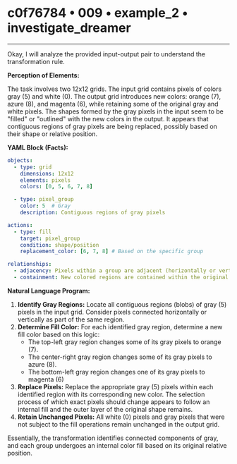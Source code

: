 # c0f76784 • 009 • example_2 • investigate_dreamer

---
Okay, I will analyze the provided input-output pair to understand the transformation rule.

**Perception of Elements:**

The task involves two 12x12 grids. The input grid contains pixels of colors gray (5) and white (0). The output grid introduces new colors: orange (7), azure (8), and magenta (6), while retaining some of the original gray and white pixels. The shapes formed by the gray pixels in the input seem to be "filled" or "outlined" with the new colors in the output. It appears that contiguous regions of gray pixels are being replaced, possibly based on their shape or relative position.

**YAML Block (Facts):**



```yaml
objects:
  - type: grid
    dimensions: 12x12
    elements: pixels
    colors: [0, 5, 6, 7, 8]

  - type: pixel_group
    color: 5  # Gray
    description: Contiguous regions of gray pixels

actions:
  - type: fill
    target: pixel_group
    condition: shape/position
    replacement_color: [6, 7, 8] # Based on the specific group

relationships:
  - adjacency: Pixels within a group are adjacent (horizontally or vertically)
  - containment: New colored regions are contained within the original gray regions' outlines.

```



**Natural Language Program:**

1.  **Identify Gray Regions:** Locate all contiguous regions (blobs) of gray (5) pixels in the input grid. Consider pixels connected horizontally or vertically as part of the same region.
2.  **Determine Fill Color:** For each identified gray region, determine a new fill color based on this logic:
    *   The top-left gray region changes some of its gray pixels to orange (7).
    *   The center-right gray region changes some of its gray pixels to azure (8).
    *   The bottom-left gray region changes one of its gray pixels to magenta (6)
3.  **Replace Pixels:** Replace the appropriate gray (5) pixels within each identified region with its corresponding new color. The selection process of which exact pixels should change appears to follow an internal fill and the outer layer of the original shape remains.
4.  **Retain Unchanged Pixels:** All white (0) pixels and gray pixels that were not subject to the fill operations remain unchanged in the output grid.

Essentially, the transformation identifies connected components of gray, and each group undergoes an internal color fill based on its original relative position.

